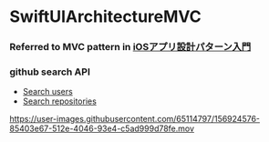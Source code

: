# SwiftUIArchitectureMVC

### Referred to MVC pattern in [iOSアプリ設計パターン入門](https://peaks.cc/books/iOS_architecture)


### github search API 
- [Search users](https://docs.github.com/ja/rest/reference/search#search-users)
- [Search repositories](https://docs.github.com/ja/rest/reference/search#search-repositories)




https://user-images.githubusercontent.com/65114797/156924576-85403e67-512e-4046-93e4-c5ad999d78fe.mov

